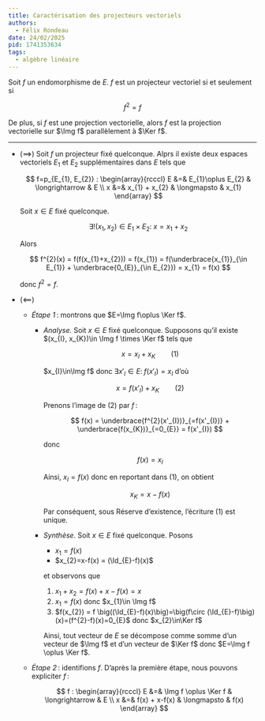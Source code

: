 ```yaml
---
title: Caractérisation des projecteurs vectoriels
authors:
  - Félix Rondeau
date: 24/02/2025
pid: 1741353634
tags:
  - algèbre linéaire
---
```


Soit $f$ un endomorphisme de $E$. $f$ est un projecteur vectoriel si et seulement si

$$
    f^{2}=f
$$

De plus, si $f$ est une projection vectorielle, alors $f$ est la projection vectorielle sur $\Img f$ parallèlement à $\Ker f$.

---

- $(\implies )$ Soit $f$ un projecteur fixé quelconque. Alprs il existe deux espaces vectoriels $E_{1}$ et $E_{2}$ supplémentaires dans $E$ tels que

  $$
      f=p_{E_{1}, E_{2}} : \begin{array}{rcccl}
          E &=& E_{1}\oplus E_{2} & \longrightarrow & E \\
          x &=& x_{1} + x_{2} & \longmapsto & x_{1}
      \end{array}
  $$

  Soit $x\in E$ fixé quelconque.

  $$
      \exists !(x_{1}, x_{2})\in E_{1} \times E_{2} : \; x=x_{1}+x_{2}
  $$

  Alors

  $$
      f^{2}(x) = f(f(x_{1}+x_{2})) = f(x_{1}) = f(\underbrace{x_{1}}_{\in E_{1}} + \underbrace{0_{E}}_{\in E_{2}}) = x_{1} = f(x)
  $$

  donc $f^{2}=f$.

- $(\impliedby)$

  - *Étape 1* : montrons que $E=\Img f\oplus \Ker f$.

    - _Analyse._ Soit $x\in E$ fixé quelconque. Supposons qu’il existe $(x_{I}, x_{K})\in \Img f \times \Ker f$ tels que

      $$
          x=x_{I}+x_{K} \qquad (1)
      $$

      $x_{I}\in\Img f$ donc $\exists x'_{I}\in E: \; f(x'_{I})=x_{I}$ d’où

      $$
          x=f(x'_{I})+x_{K} \qquad (2)
      $$

      Prenons l’image de $(2)$ par $f$ :

      $$
          f(x) = \underbrace{f^{2}(x'_{I})}_{=f(x'_{I})} + \underbrace{f(x_{K})}_{=0_{E}} = f(x'_{I})
      $$

      donc

      $$
          f(x) = x_{I}
      $$

      Ainsi, $x_{I} = f(x)$ donc en reportant dans $(1)$, on obtient

      $$
          x_{K} = x-f(x)
      $$

      Par conséquent, sous Réserve d’existence, l’écriture $(1)$ est unique.

    - _Synthèse._ Soit $x\in E$ fixé quelconque. Posons

      - $x_{1}=f(x)$
      - $x_{2}=x-f(x) = (\Id_{E}-f)(x)$

      et observons que

      1. $x_{1} + x_{2} = f(x) + x - f(x) = x$
      2. $x_{1} = f(x)$ donc $x_{1}\in \Img f$
      3. $f(x_{2}) = f \big((\Id_{E}-f)(x)\big)=\big(f\circ (\Id_{E}-f)\big)(x)=(f^{2}-f)(x)=0_{E}$ donc $x_{2}\in\Ker f$

      Ainsi, tout vecteur de $E$ se décompose comme somme d’un vecteur de $\Img f$ et d’un vecteur de $\Ker f$ donc $E=\Img f \oplus \Ker f$.

  - *Étape 2* : identifions $f$.
    D’après la première étape, nous pouvons expliciter $f$ :

    $$
      f : \begin{array}{rcccl}
          E &=& \Img f \oplus \Ker f & \longrightarrow & E \\
          x &=& f(x) + x-f(x) & \longmapsto & f(x)
      \end{array}
    $$
